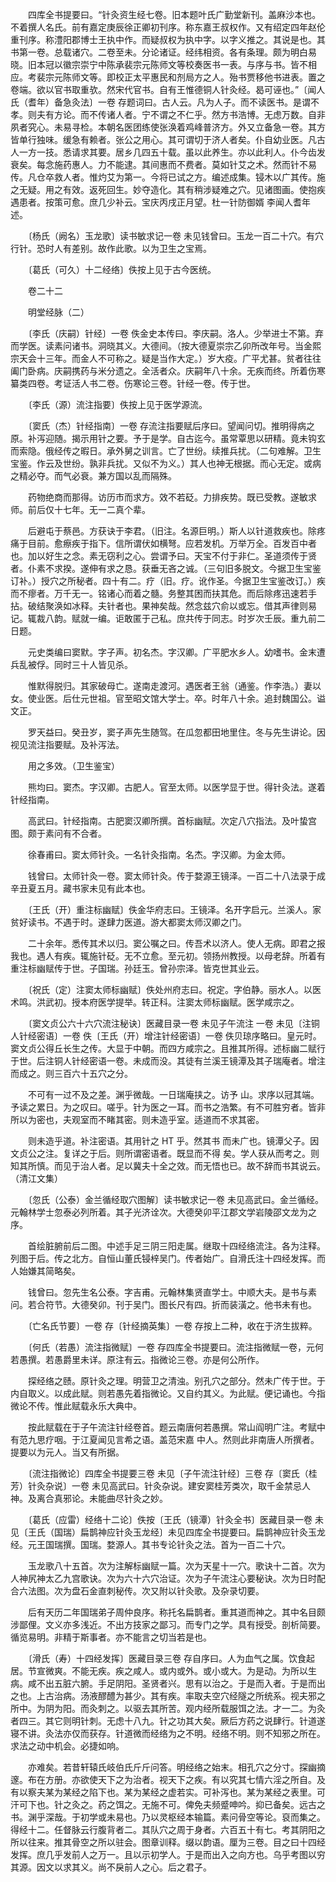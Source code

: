<!-- { "loadSidebar": true } -->
　　四库全书提要曰。“针灸资生经七卷。旧本题叶氏广勤堂新刊。盖麻沙本也。不着撰人名氏。前有嘉定庚辰徐正卿初刊序。称东嘉王叔权作。又有绍定四年赵伦重刊序。称澧阳郡博士王执中作。而疑叔权为执中字。以字义推之。其说是也。其书第一卷。总载诸穴。二卷至未。分论诸证。经纬相资。各有条理。颇为明白易晓。旧本冠以徽宗崇宁中陈承裴宗元陈师文等校奏医书一表。与序与书。皆不相应。考裴宗元陈师文等。即校正太平惠民和剂局方之人。殆书贾移他书进表。置之卷端。欲以官书取重欤。然宋代官书。自有王惟德铜人针灸经。曷可诬也。”〔闻人氏（耆年）备急灸法〕一卷 存题词曰。古人云。凡为人子。而不读医书。是谓不孝。则夫有方论。而不传诸人者。宁不谓之不仁乎。然方书浩博。无虑万数。自非夙者究心。未易寻检。本朝名医团练使张涣着鸡峰普济方。外又立备急一卷。其方皆单行独味。缓急有赖者。张公之用心。其可谓切于济人者矣。仆自幼业医。凡古人一方一技。悉请求其要。居乡几四五十载。虽以此养生。亦以此利人。仆今齿发衰矣。每念施药惠人。力不能逮。其间惠而不费者。莫如针艾之术。然而针不易传。凡仓卒救人者。惟灼艾为第一。今将已试之方。编述成集。锓木以广其传。施之无疑。用之有效。返死回生。妙夺造化。其有稍涉疑难之穴。见诸图画。使抱疾遇患者。按策可愈。庶几少补云。宝庆丙戌正月望。杜一针防御婿 李闻人耆年述。

　　〔杨氏（阙名）玉龙歌〕读书敏求记一卷 未见钱曾曰。玉龙一百二十穴。有穴行针。恐时人有差别。故作此歌。以为卫生之宝焉。

　　〔葛氏（可久）十二经络〕佚按上见于古今医统。

　　卷二十二

　　明堂经脉（二）

　　〔李氏（庆嗣）针经〕一卷 佚金史本传曰。李庆嗣。洛人。少举进士不第。弃而学医。读素问诸书。洞晓其义。大德间。（按大德夏崇宗乙卯所改年号。当金熙宗天会十三年。而金人不可称之。疑是当作大定。）岁大疫。广平尤甚。贫者往往阖门卧病。庆嗣携药与米分遗之。全活者众。庆嗣年八十余。无疾而终。所着伤寒纂类四卷。考证活人书二卷。伤寒论三卷。针经一卷。传于世。

　　〔李氏（源）流注指要〕佚按上见于医学源流。

　　〔窦氏（杰）针经指南〕一卷 存流注指要赋后序曰。望闻问切。推明得病之原。补泻迎随。揭示用针之要。予于是学。自古迄今。虽常覃思以研精。竟未钩玄而索隐。俄经传之暇日。承外舅之训言。亡了世纷。续推兵扰。（二句难解。卫生宝鉴。作云及世纷。孰非兵扰。又似不为义。）其人也神无根据。而心无定。或病之精必夺。而气必衰。兼方国以乱而隔殊。

　　药物绝商而那得。访历市而求方。效不若砭。力排疾势。既已受教。遂敏求师。前后仅十七年。无一二真个辈。

　　后避屯于蔡邑。方获诀于李君。（旧注。名源巨明。）斯人以针道救疾也。除疼痛于目前。愈瘵疾于指下。信所谓伏如横弩。应若发机。万举万全。百发百中者也。加以好生之念。素无窃利之心。尝谓予曰。天宝不付于非仁。圣道须传于贤者。仆素不求揆。遂伸有求之恳。获垂无吝之诚。（三句旧多脱文。今据卫生宝鉴订补。）授穴之所秘者。四十有二。疗（旧。疗。讹作圣。今据卫生宝鉴改订。）疾而不瘳者。万千无一。铭诸心而着之髓。务整其困而扶其危。而后除疼迅速若手拈。破结聚涣如冰释。夫针者也。果神矣哉。然念兹穴俞以或忘。借其声律则易记。辄裁八韵。赋就一编。讵敢匿于己私。庶共传于同志。时岁次壬辰。重九前二日题。

　　元史类编曰窦默。字子声。初名杰。字汉卿。广平肥水乡人。幼嗜书。金末遭兵乱被俘。同时三十人皆见杀。

　　惟默得脱归。其家破母亡。遂南走渡河。遇医者王翁（通鉴。作李浩。）妻以女。使业医。后仕元世祖。官至昭文馆大学士。卒。时年八十余。追封魏国公。谥文正。

　　罗天益曰。癸丑岁，窦子声先生随驾。在瓜忽都田地里住。冬与先生讲论。因视见流注指要赋。及补泻法。

　　用之多效。（卫生鉴宝）

　　熊均曰。窦杰。字汉卿。古肥人。官至太师。以医学显于世。得针灸法。遂着针经指南。

　　高武曰。针经指南。古肥窦汉卿所撰。首标幽赋。次定八穴指法。及叶蛰宫图。颇于素问有不合者。

　　徐春甫曰。窦太师针灸。一名针灸指南。名杰。字汉卿。为金太师。

　　钱曾曰。太师针灸一卷。窦太师针灸。传于婺源王镜泽。一百二十八法录于成辛丑夏五月。藏书家未见有此本也。

　　〔王氏（开）重注标幽赋〕佚金华府志曰。王镜泽。名开字启元。兰溪人。家贫好读书。不遇于时。遂肆力医道。游大都窦太师汉卿之门。

　　二十余年。悉传其术以归。窦公嘱之曰。传吾术以济人。使人无病。即君之报我也。遇人有疾。辄施针砭。无不立愈。至元初。领扬州教授。以母老辞。所着有重注标幽赋传于世。子国瑞。孙廷玉。曾孙宗泽。皆克世其业云。

　　〔祝氏（定）注窦太师标幽赋〕佚处州府志曰。祝定。字伯静。丽水人。以医术鸣。洪武初。授本府医学提举。转正科。注窦太师标幽赋。医学咸宗之。

　　〔窦文贞公六十六穴流注秘诀〕医藏目录一卷 未见子午流注 一卷 未见〔注铜人针经密语〕一卷 佚〔王氏（开）增注针经密语〕一卷 佚贝琼序略曰。皇元时。窦文贞公得丘长生之传。大显于中朝。而四方咸宗之。且推其所得。述标幽二赋行于世。后注铜人针经密语一卷。未成而没。其徒有兰溪王镜潭及其子瑞庵者。增注而成之。则三百六十五穴之分。

　　不可有一过不及之差。渊乎微哉。一日瑞庵挟之。访予 山。求序以冠其端。予读之累日。为之叹曰。嗟乎。针为医之一耳。而书之浩繁。有不可胜穷者。皆非所以为密也，夫观室而不睹其密。则未造乎室。适道而不求其密。

　　则未造乎道。补注密语。其用针之 HT 乎。然其书 而未广也。镜潭父子。因文贞公之注。复详之于后。则所谓密语者。既显而不得 矣。学人获从而考之。则知其所慎。而见于治人者。足以冀夫十全之效。而无悟也已。故不辞而书其说云。（清江文集）

　　〔忽氏（公泰）金兰循经取穴图解〕读书敏求记一卷 未见高武曰。金兰循经。元翰林学士忽泰必列所着。其子光济诠次。大德癸卯平江郡文学岩陵邵文龙为之序。

　　首绘脏腑前后二图。中述手足三阴三阳走属。继取十四经络流注。各为注释。列图于后。传之北方。自恒山董氏锓梓吴门。传者始广。自滑氏注十四经发挥。而人始嫌其简略矣。

　　钱曾曰。忽先生名公泰。字吉甫。元翰林集贤直学士。中顺大夫。是书与素问。若合符节。大德癸卯。刊于吴门。图长尺有四。折而装潢之。他书未有也。

　　〔亡名氏节要〕一卷 存〔针经摘英集〕一卷 存按上二种，收在于济生拔粹。

　　〔何氏（若愚）流注指微赋〕一卷 存四库全书提要曰。流注指微赋一卷，元何若愚撰。若愚爵里未详。原注有云。指微论三卷。亦是何公所作。

　　探经络之赜。原针灸之理。明营卫之清浊。别孔穴之部分。然未广传于世。于内自取义。以成此赋。则若愚先着指微论。又自约其义。为此赋。便记诵也。今指微论不传。惟此赋载永乐大典中。

　　按此赋载在于子午流注针经卷首。题云南唐何若愚撰。常山阎明广注。考赋中有范九思疗咽。于江夏闻见言希之语。盖范宋嘉 中人。然则此非南唐人所撰者。提要以为元人。当又有所据。

　　〔流注指微论〕四库全书提要三卷 未见〔子午流注针经〕三卷 存〔窦氏（桂芳）针灸杂说〕一卷 未见高武曰。针灸杂说。建安窦桂芳类次，取千金禁忌人神。及离合真邪论。未能曲尽针灸之妙。

　　〔葛氏（应雷）经络十二论〕佚按〔王氏（镜潭）针灸全书〕医藏目录一卷 未见〔王氏（国瑞）扁鹊神应针灸玉龙经〕未见四库全书提要曰。扁鹊神应针灸玉龙经。元王国瑞撰。国瑞。婺源人。其书专论针灸之法。首为一百二十穴。

　　玉龙歌八十五首。次为注解标幽赋一篇。次为天星十一穴。歌诀十二首。次为人神尻神太乙九宫歌诀。次为六十六穴治证。次为子午流注心要秘诀。次为日时配合六法图。次为盘石金直刺秘传。次又附以针灸歌。及杂录切要。

　　后有天历二年国瑞弟子周仲良序。称托名扁鹊者。重其道而神之。其中名目颇涉鄙俚。文义亦多浅近。不出方技家之鄙习。而专门之学。具有授受。剖析简要。循览易明。非精于斯事者。亦不能言之切当若是也。

　　〔滑氏（寿）十四经发挥〕医藏目录三卷 存自序曰。人为血气之属。饮食起居。节宣微爽。不能无疾。疾之咸人。或内或外。或小或大。为是动。为所以生病。咸不出五脏六腑。手足阴阳。圣贤者兴。思有以治之。于是而入者。于是而出之也。上古治病。汤液醪醴为甚少。其有疾。率取夫空穴经隧之所统系。视夫邪之所中。为阴为阳。而灸刺之。以驱去其所苦。观内经所载服饵之法。才一二。为灸者四三。其它则明针刺。无虑十八九。针之功其大矣。厥后方药之说肆行。针道遂寝不讲。灸法亦仅而获存。针道微而经络为之不明。经络不明。则不知邪之所在。求法之动中机会。必捷如响。

　　亦难矣。若昔轩辕氏岐伯氏斤斤问答。明经络之始末。相孔穴之分寸。探幽摘邃。布在方册。亦欲使天下之为治者。视天下之疾。有以究其七情六淫之所自。及有以察夫某为某经之陷下也。某为某经之虚若实。可补泻也。某为某经之表里。可汗可下也。针之灸之。药之饵之。无施不可。俾免夫频蹙呻吟。抑已备矣。远古之书。渊乎深哉。于初学或未易也。乃以灵枢经本输篇。素问骨空等论。裒而集之。得经十二。任督脉云行腹背者二。其队穴之周于身者。六百五十有七。考其阴阳之所以往来。推其骨空之所以驻会。图章训释。缀以韵语。厘为三卷。目之曰十四经发挥。庶几乎发前人之万一。且以示初学人。于是而出入之向方也。乌乎考图以穷其源。因文以求其义。尚不戾前人之心。后之君子。

